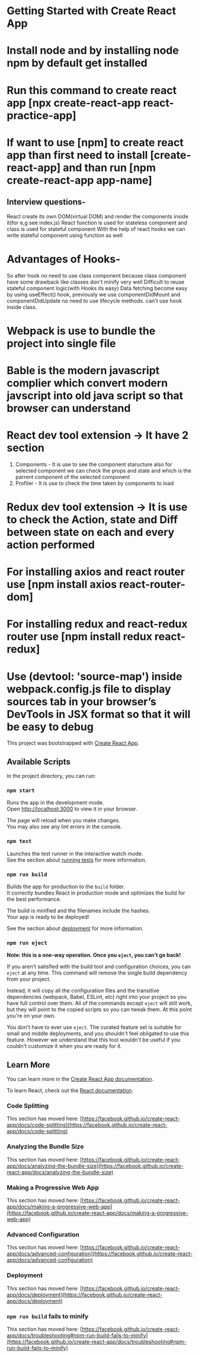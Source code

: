 
# Getting Started with Create React App

# Install node and by installing node npm by default get installed

# Run this command to create react app [npx create-react-app react-practice-app]

# If  want to use [npm] to create react app than first need to install [create-react-app] and than run [npm create-react-app app-name]

## Interview questions-
 React create its own DOM(virtual DOM) and render the components inside it(for e,g see index.js)
 React function is used for stateless component and class is used for stateful component
 With the help of react hooks we can write stateful component using function as well

# Advantages of Hooks-
 So after hook no need to use class component because class component have some drawback like classes don't minify very well
 Difficult to reuse stateful component logic(with Hooks its easy)
 Data fetching become easy by using useEffect() hook, previously we use componentDidMount and componentDidUpdate
 no need to use lifecycle methods.
 can't use hook inside class.

 # Webpack is use to bundle the project into single file

 # Bable is the modern javascript complier which convert modern javscript into old java script so that browser can understand

 # React dev tool extension -> It have 2 section 
 1) Components - It is use to see the component staructure also for selected component we can check the props and state and which is the parrent component of the selected component
 2) Profiler - It is use to check the time taken by components to load

 # Redux dev tool extension -> It is use to check the Action, state and Diff between state on each and every action performed

# For installing axios and react router use [npm install axios react-router-dom]

# For installing redux and react-redux router use [npm install redux react-redux]

# Use (devtool: 'source-map') inside webpack.config.js file to display sources tab in your browser’s DevTools in JSX format so that it will be easy to debug

This project was bootstrapped with [Create React App](https://github.com/facebook/create-react-app).

## Available Scripts

In the project directory, you can run:

### `npm start`

Runs the app in the development mode.\
Open [http://localhost:3000](http://localhost:3000) to view it in your browser.

The page will reload when you make changes.\
You may also see any lint errors in the console.

### `npm test`

Launches the test runner in the interactive watch mode.\
See the section about [running tests](https://facebook.github.io/create-react-app/docs/running-tests) for more information.

### `npm run build`

Builds the app for production to the `build` folder.\
It correctly bundles React in production mode and optimizes the build for the best performance.

The build is minified and the filenames include the hashes.\
Your app is ready to be deployed!

See the section about [deployment](https://facebook.github.io/create-react-app/docs/deployment) for more information.

### `npm run eject`

**Note: this is a one-way operation. Once you `eject`, you can't go back!**

If you aren't satisfied with the build tool and configuration choices, you can `eject` at any time. This command will remove the single build dependency from your project.

Instead, it will copy all the configuration files and the transitive dependencies (webpack, Babel, ESLint, etc) right into your project so you have full control over them. All of the commands except `eject` will still work, but they will point to the copied scripts so you can tweak them. At this point you're on your own.

You don't have to ever use `eject`. The curated feature set is suitable for small and middle deployments, and you shouldn't feel obligated to use this feature. However we understand that this tool wouldn't be useful if you couldn't customize it when you are ready for it.

## Learn More

You can learn more in the [Create React App documentation](https://facebook.github.io/create-react-app/docs/getting-started).

To learn React, check out the [React documentation](https://reactjs.org/).

### Code Splitting

This section has moved here: [https://facebook.github.io/create-react-app/docs/code-splitting](https://facebook.github.io/create-react-app/docs/code-splitting)

### Analyzing the Bundle Size

This section has moved here: [https://facebook.github.io/create-react-app/docs/analyzing-the-bundle-size](https://facebook.github.io/create-react-app/docs/analyzing-the-bundle-size)

### Making a Progressive Web App

This section has moved here: [https://facebook.github.io/create-react-app/docs/making-a-progressive-web-app](https://facebook.github.io/create-react-app/docs/making-a-progressive-web-app)

### Advanced Configuration

This section has moved here: [https://facebook.github.io/create-react-app/docs/advanced-configuration](https://facebook.github.io/create-react-app/docs/advanced-configuration)

### Deployment

This section has moved here: [https://facebook.github.io/create-react-app/docs/deployment](https://facebook.github.io/create-react-app/docs/deployment)

### `npm run build` fails to minify

This section has moved here: [https://facebook.github.io/create-react-app/docs/troubleshooting#npm-run-build-fails-to-minify](https://facebook.github.io/create-react-app/docs/troubleshooting#npm-run-build-fails-to-minify)
